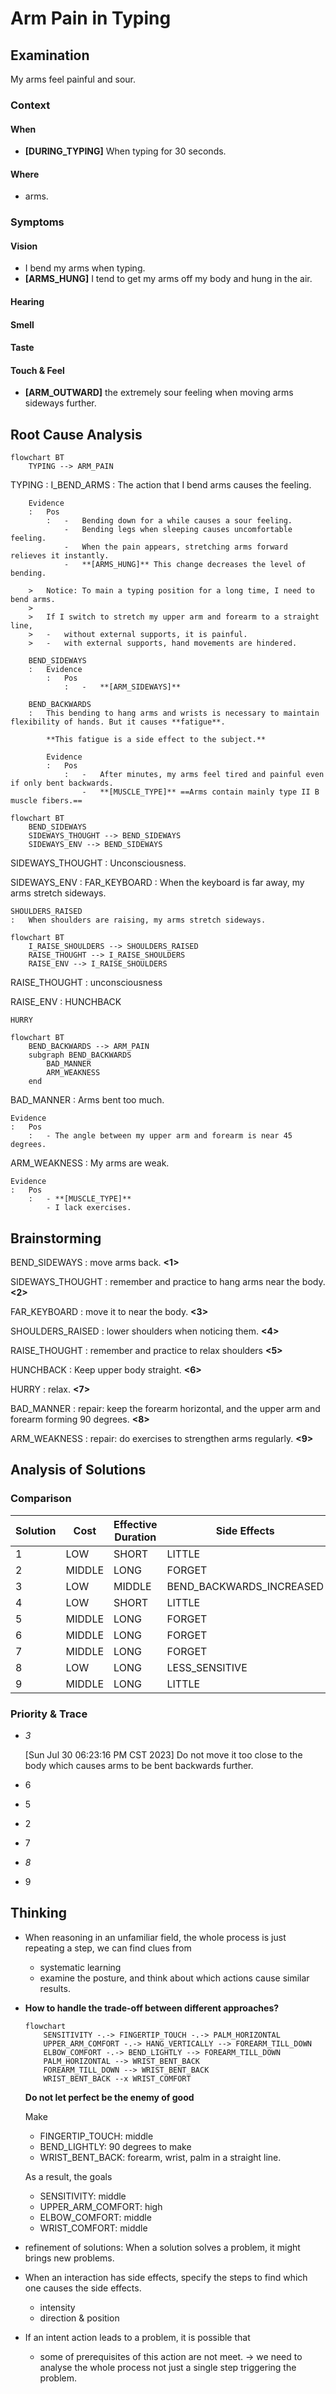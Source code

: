 # Arm Pain in Typing

## Examination
[problem overview]: #

My arms feel painful and sour.

### Context

#### When
[Specification: year, season, daytime, during & after some events]: #

-	**[DURING_TYPING]** When typing for 30 seconds.

#### Where
[Localization]: #


- arms.


### Symptoms
[avoid biases]: #
[comparison between actuation and expectation]: #
[collect evidence used by hypothesis built in the root cause analysis phrase]: #
[specification: location, degree]: #

#### Vision

-	I bend my arms when typing.
-	**[ARMS_HUNG]** I tend to get my arms off my body and hung in the air.

#### Hearing

#### Smell

#### Taste

#### Touch & Feel

-	**[ARM_OUTWARD]** the extremely sour feeling when moving arms sideways further.

## Root Cause Analysis
[backward cause reasoning for general problems]: #
[recursive trouble shooting for engineering problems to an atomic level (build hypothesis, use evidence (examination  + unit tests))]: #

```mermaid
flowchart BT
	TYPING --> ARM_PAIN
```

TYPING
:	I_BEND_ARMS
	:	The action that I bend arms causes the feeling.
		
		Evidence
		:	Pos
			:	-	Bending down for a while causes a sour feeling.
				-	Bending legs when sleeping causes uncomfortable feeling.
				-	When the pain appears, stretching arms forward relieves it instantly.
				-	**[ARMS_HUNG]** This change decreases the level of bending.
		
		>	Notice:	To main a typing position for a long time, I need to bend arms.
		>
		>	If I switch to stretch my upper arm and forearm to a straight line, 
		>	-	without external supports, it is painful.
		>	-	with external supports, hand movements are hindered.
			 
		BEND_SIDEWAYS
		:	Evidence
			:	Pos
				:	-	**[ARM_SIDEWAYS]**
						
		BEND_BACKWARDS
		:	This bending to hang arms and wrists is necessary to maintain flexibility of hands. But it causes **fatigue**.

			**This fatigue is a side effect to the subject.**
					
			Evidence
			:	Pos
				:	-	After minutes, my arms feel tired and painful even if only bent backwards.
					-	**[MUSCLE_TYPE]** ==Arms contain mainly type II B muscle fibers.==
		
```mermaid
flowchart BT
	BEND_SIDEWAYS
	SIDEWAYS_THOUGHT --> BEND_SIDEWAYS
	SIDEWAYS_ENV --> BEND_SIDEWAYS
```		

SIDEWAYS_THOUGHT
:	Unconsciousness.

SIDEWAYS_ENV
:	FAR_KEYBOARD
	:	When the keyboard is far away, my arms stretch sideways. 	 

	SHOULDERS_RAISED
	:	When shoulders are raising, my arms stretch sideways.

```mermaid
flowchart BT
	I_RAISE_SHOULDERS --> SHOULDERS_RAISED
	RAISE_THOUGHT --> I_RAISE_SHOULDERS
	RAISE_ENV --> I_RAISE_SHOULDERS
```	

RAISE_THOUGHT
:	unconsciousness

RAISE_ENV
:	HUNCHBACK

	HURRY


```mermaid
flowchart BT
	BEND_BACKWARDS --> ARM_PAIN
	subgraph BEND_BACKWARDS
		BAD_MANNER
		ARM_WEAKNESS 
	end
```
BAD_MANNER
:	Arms bent too much.
	
	Evidence
	:	Pos
		:	- The angle between my upper arm and forearm is near 45 degrees.

ARM_WEAKNESS
:	My arms are weak.

	Evidence
	:	Pos
		: 	- **[MUSCLE_TYPE]**
			- I lack exercises.

## Brainstorming
[removal of touchable physical objects is applicable]: #
[replacement V.S repair. Localize the problem to an atomic level where fixing it components is more expensive than replacing it as a whole]: #

BEND_SIDEWAYS
:	move arms back. **<1>**

SIDEWAYS_THOUGHT
:	remember and practice to hang arms near the body. **<2>**

FAR_KEYBOARD
:	move it to near the body. **<3>**

SHOULDERS_RAISED
:	lower shoulders when noticing them. **<4>**

RAISE_THOUGHT
:	remember and practice to relax shoulders **<5>**

HUNCHBACK
:	Keep upper body straight. **<6>**

HURRY
:	relax. **<7>**

BAD_MANNER
:	repair: keep the forearm horizontal, and the upper arm and forearm forming 90 degrees. **<8>**

ARM_WEAKNESS
:	repair: do exercises to strengthen arms regularly. **<9>**

## Analysis of Solutions

### Comparison

| Solution | Cost | Effective Duration | Side Effects |
| --- | --- | --- | --- |
| 1 | LOW | SHORT | LITTLE |
| 2 | MIDDLE | LONG | FORGET |
| 3 | LOW | MIDDLE | BEND_BACKWARDS_INCREASED |
| 4 | LOW | SHORT | LITTLE |
| 5 | MIDDLE | LONG | FORGET |
| 6 | MIDDLE | LONG | FORGET |
| 7 | MIDDLE | LONG | FORGET |
| 8 | LOW | LONG | LESS_SENSITIVE |
| 9	| MIDDLE | LONG | LITTLE |
	 
### Priority & Trace

- *3*
	
	[Sun Jul 30 06:23:16 PM CST 2023] Do not move it too close to the body which causes arms to be bent backwards further.
	 
-	6
-	5
-	2
-	7
- *8*
- 9

## Thinking
[Lessons learned from this experience]: #
-	When reasoning in an unfamiliar field, the whole process is just repeating a step, we can find clues from
	-	systematic learning 
	-	examine the posture, and think about which actions cause similar results.
- **How to handle the trade-off between different approaches?**

	```mermaid
	flowchart
		SENSITIVITY -.-> FINGERTIP_TOUCH -.-> PALM_HORIZONTAL
		UPPER_ARM_COMFORT -.-> HANG_VERTICALLY --> FOREARM_TILL_DOWN
		ELBOW_COMFORT -.-> BEND_LIGHTLY --> FOREARM_TILL_DOWN
		PALM_HORIZONTAL --> WRIST_BENT_BACK
		FOREARM_TILL_DOWN --> WRIST_BENT_BACK
		WRIST_BENT_BACK --x WRIST_COMFORT 
	```

	**Do not let perfect be the enemy of good**

	Make
	- FINGERTIP_TOUCH: middle
	- BEND_LIGHTLY: 90 degrees
	to make
	- WRIST_BENT_BACK: forearm, wrist, palm in a straight line.

	As a result, the goals
	- SENSITIVITY: middle
	- UPPER_ARM_COMFORT: high
	- ELBOW_COMFORT: middle
	- WRIST_COMFORT: middle
	
-	refinement of solutions: When a solution solves a problem, it might brings new problems.
-	When an interaction has side effects, specify the steps to find which one causes the side effects.
	-	intensity
	-	direction & position	
-	If an intent action leads to a problem, it is possible that 
	-	some of prerequisites of this action are not meet. -> we need to analyse the whole process not just a single step triggering the problem. 
<!--stackedit_data:
eyJoaXN0b3J5IjpbLTExNjEwNDI5MjgsLTEwNzc3NDQ2NDIsLT
E3NDU4NzQ5MjYsLTQzMzczNjMyXX0=
-->